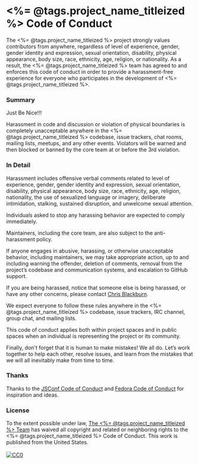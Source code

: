 # <%= @tags.project_name_titleized %> Code of Conduct

The <%= @tags.project_name_titleized %> project strongly values contributors from anywhere, regardless of level of experience, gender, gender identity and expression, sexual orientation, disability, physical appearance, body size, race, ethnicity, age, religion, or nationality. As a result, the <%= @tags.project_name_titleized %> team has agreed to and enforces this code of conduct in order to provide a harassment-free experience for everyone who participates in the development of <%= @tags.project_name_titleized %>.

### Summary

Just Be Nice!!!

Harassment in code and discussion or violation of physical boundaries is completely unacceptable anywhere in the <%= @tags.project_name_titleized %> codebase, issue trackers, chat rooms, mailing lists, meetups, and any other events. Violators will be warned and then blocked or banned by the core team at or before the 3rd violation.

### In Detail

Harassment includes offensive verbal comments related to level of experience, gender, gender identity and expression, sexual orientation, disability, physical appearance, body size, race, ethnicity, age, religion, nationality, the use of sexualized language or imagery, deliberate intimidation, stalking, sustained disruption, and unwelcome sexual attention.

Individuals asked to stop any harassing behavior are expected to comply immediately.

Maintainers, including the core team, are also subject to the anti-harassment policy.

If anyone engages in abusive, harassing, or otherwise unacceptable behavior, including maintainers, we may take appropriate action, up to and including warning the offender, deletion of comments, removal from the project’s codebase and communication systems, and escalation to GitHub support.

If you are being harassed, notice that someone else is being harassed, or have any other concerns, please contact [Chris Blackburn](mailto:87a1779b@opayq.com).

We expect everyone to follow these rules anywhere in the <%= @tags.project_name_titleized %> codebase, issue trackers, IRC channel, group chat, and mailing lists.

This code of conduct applies both within project spaces and in public spaces when an individual is representing the project or its community.

Finally, don't forget that it is human to make mistakes! We all do. Let’s work together to help each other, resolve issues, and learn from the mistakes that we will all inevitably make from time to time.

### Thanks

Thanks to the [JSConf Code of Conduct](http://jsconf.com/codeofconduct.html) and [Fedora Code of Conduct](http://fedoraproject.org/code-of-conduct) for inspiration and ideas.

### License

<p class="license" xmlns:dct="http://purl.org/dc/terms/" xmlns:vcard="http://www.w3.org/2001/vcard-rdf/3.0#">
  To the extent possible under law, <a rel="dct:publisher" href="<%= @tags.project_home_url %>">The <%= @tags.project_name_titleized %> Team</a> has waived all copyright and related or neighboring rights to the <span property="dct:title"><%= @tags.project_name_titleized %> Code of Conduct</span>. This work is published from the <span property="vcard:Country" datatype="dct:ISO3166" content="US" about="<%= @tags.project_home_url %>">United States.</span>
  <br>
  <br>
  <a rel="license" href="http://creativecommons.org/publicdomain/zero/1.0/">
    <img src="http://i.creativecommons.org/p/zero/1.0/88x31.png" style="border-style: none;" alt="CC0">
  </a>
</p>
